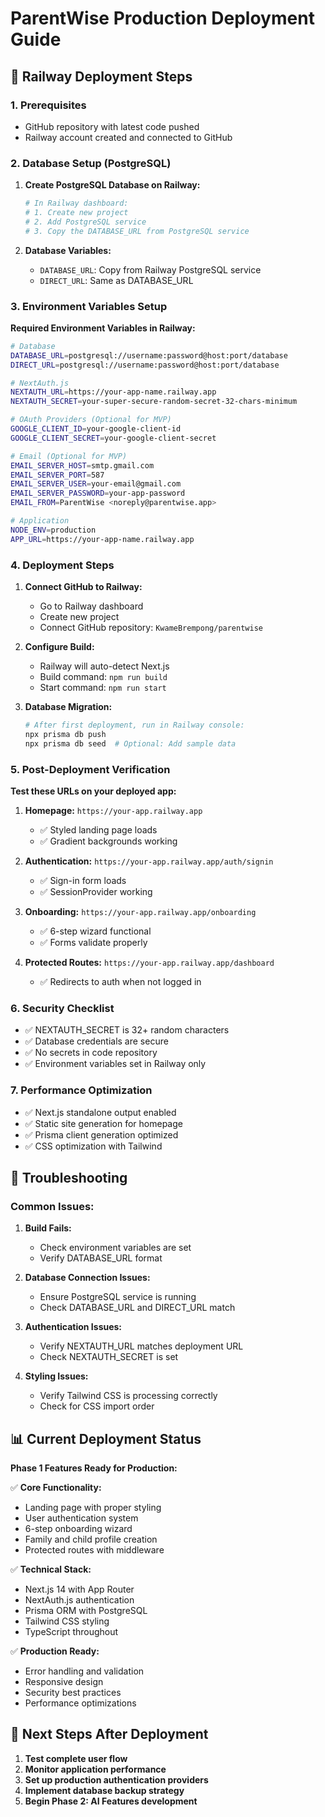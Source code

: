 # ParentWise Production Deployment Guide

## 🚀 Railway Deployment Steps

### 1. Prerequisites
- GitHub repository with latest code pushed
- Railway account created and connected to GitHub

### 2. Database Setup (PostgreSQL)

1. **Create PostgreSQL Database on Railway:**
   ```bash
   # In Railway dashboard:
   # 1. Create new project
   # 2. Add PostgreSQL service
   # 3. Copy the DATABASE_URL from PostgreSQL service
   ```

2. **Database Variables:**
   - `DATABASE_URL`: Copy from Railway PostgreSQL service
   - `DIRECT_URL`: Same as DATABASE_URL

### 3. Environment Variables Setup

**Required Environment Variables in Railway:**

```bash
# Database
DATABASE_URL=postgresql://username:password@host:port/database
DIRECT_URL=postgresql://username:password@host:port/database

# NextAuth.js
NEXTAUTH_URL=https://your-app-name.railway.app
NEXTAUTH_SECRET=your-super-secure-random-secret-32-chars-minimum

# OAuth Providers (Optional for MVP)
GOOGLE_CLIENT_ID=your-google-client-id
GOOGLE_CLIENT_SECRET=your-google-client-secret

# Email (Optional for MVP)
EMAIL_SERVER_HOST=smtp.gmail.com
EMAIL_SERVER_PORT=587
EMAIL_SERVER_USER=your-email@gmail.com
EMAIL_SERVER_PASSWORD=your-app-password
EMAIL_FROM=ParentWise <noreply@parentwise.app>

# Application
NODE_ENV=production
APP_URL=https://your-app-name.railway.app
```

### 4. Deployment Steps

1. **Connect GitHub to Railway:**
   - Go to Railway dashboard
   - Create new project
   - Connect GitHub repository: `KwameBrempong/parentwise`

2. **Configure Build:**
   - Railway will auto-detect Next.js
   - Build command: `npm run build`
   - Start command: `npm run start`

3. **Database Migration:**
   ```bash
   # After first deployment, run in Railway console:
   npx prisma db push
   npx prisma db seed  # Optional: Add sample data
   ```

### 5. Post-Deployment Verification

**Test these URLs on your deployed app:**

1. **Homepage:** `https://your-app.railway.app`
   - ✅ Styled landing page loads
   - ✅ Gradient backgrounds working

2. **Authentication:** `https://your-app.railway.app/auth/signin`
   - ✅ Sign-in form loads
   - ✅ SessionProvider working

3. **Onboarding:** `https://your-app.railway.app/onboarding`
   - ✅ 6-step wizard functional
   - ✅ Forms validate properly

4. **Protected Routes:** `https://your-app.railway.app/dashboard`
   - ✅ Redirects to auth when not logged in

### 6. Security Checklist

- ✅ NEXTAUTH_SECRET is 32+ random characters
- ✅ Database credentials are secure
- ✅ No secrets in code repository
- ✅ Environment variables set in Railway only

### 7. Performance Optimization

- ✅ Next.js standalone output enabled
- ✅ Static site generation for homepage
- ✅ Prisma client generation optimized
- ✅ CSS optimization with Tailwind

## 🔧 Troubleshooting

### Common Issues:

1. **Build Fails:**
   - Check environment variables are set
   - Verify DATABASE_URL format

2. **Database Connection Issues:**
   - Ensure PostgreSQL service is running
   - Check DATABASE_URL and DIRECT_URL match

3. **Authentication Issues:**
   - Verify NEXTAUTH_URL matches deployment URL
   - Check NEXTAUTH_SECRET is set

4. **Styling Issues:**
   - Verify Tailwind CSS is processing correctly
   - Check for CSS import order

## 📊 Current Deployment Status

**Phase 1 Features Ready for Production:**

✅ **Core Functionality:**
- Landing page with proper styling
- User authentication system
- 6-step onboarding wizard
- Family and child profile creation
- Protected routes with middleware

✅ **Technical Stack:**
- Next.js 14 with App Router
- NextAuth.js authentication
- Prisma ORM with PostgreSQL
- Tailwind CSS styling
- TypeScript throughout

✅ **Production Ready:**
- Error handling and validation
- Responsive design
- Security best practices
- Performance optimizations

## 🎯 Next Steps After Deployment

1. **Test complete user flow**
2. **Monitor application performance**
3. **Set up production authentication providers**
4. **Implement database backup strategy**
5. **Begin Phase 2: AI Features development**